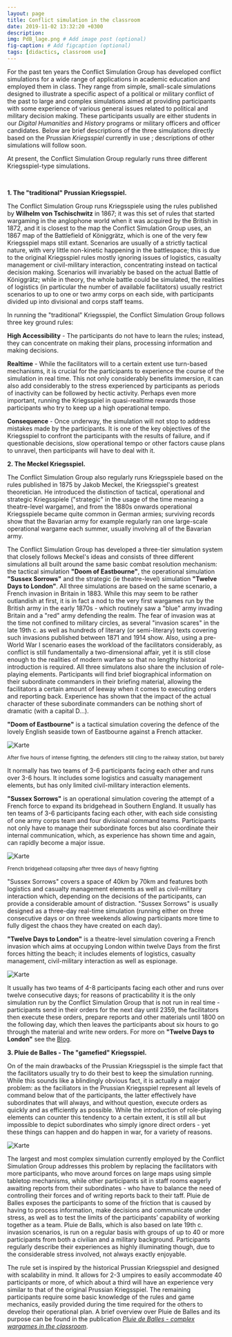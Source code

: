 ```yaml
---
layout: page
title: Conflict simulation in the classroom
date: 2019-11-02 13:32:20 +0300
description: 
img: PdB_lage.png # Add image post (optional)
fig-caption: # Add figcaption (optional)
tags: [didactics, classroom use]
---
```


For the past ten years the Conflict Simulation Group has developed conflict simulations for a wide range of applications in academic education and employed them in class. They range from simple, small-scale simulations designed to illustrate a specific aspect of a political or military conflict of the past to large and complex simulations aimed at providing participants with some experience of various general issues related to political and military decision making. These participants usually are either students in our *Digital Humanities* and *History* programs or military officers and officer candidates. Below are brief descriptions of the three simulations directly based on the Prussian *Kriegsspiel* currently in use ; descriptions of other simulations will follow soon.

At present, the Conflict Simulation Group regularly runs three different Kriegsspiel-type simulations.
  
&nbsp;

**1. The "traditional" Prussian Kriegsspiel.**

The Conflict Simulation Group runs Kriegsspiele using the rules published by **Wilhelm von Tschischwitz** in 1867; it was this set of rules that started wargaming in the anglophone world when it was acquired by the British in 1872, and it is closest to the map the Conflict Simulation Group uses, an 1867 map of the Battlefield of Königgrätz, which is one of the very few Kriegsspiel maps still extant. Scenarios are usually of a strictly tactical nature, with very little non-kinetic happening in the battlespace; this is due to the original Kriegsspiel rules mostly ignoring issues of logistics, casualty management or civil-military interaction, concentrating instead on tactical decision making. Scenarios will invariably be based on the actual Battle of Königgrätz; while in theory, the whole battle could be simulated, the realities of logistics (in particular the number of available facilitators) usually restrict scenarios to up to one or two army corps on each side, with participants divided up into divisional and corps staff teams.

In running the "traditional" Kriegsspiel, the Conflict Simulation Group follows three key ground rules:

**High Accessibility** - The participants do not have to learn the rules; instead, they can concentrate on making their plans, processing information and making decisions.

**Realtime** - While the facilitators will to a certain extent use turn-based mechanisms, it is crucial for the participants to experience the course of the simulation in real time. This not only considerably benefits immersion, it can also add considerably to the stress experienced by participants as periods of inactivity can be followed by hectic activity. Perhaps even more important, running the Kriegsspiel in quasi-realtime rewards those participants who try to keep up a high operational tempo.

**Consequence** - Once underway, the simulation will not stop to address mistakes made by the participants. It is one of the key objectives of the Kriegsspiel to confront the participants with the results of failure, and if questionable decisions, slow operational tempo or other factors cause plans to unravel, then participants will have to deal with it.
  

**2. The Meckel Kriegsspiel.**

The Conflict Simulation Group also regularly runs Kriegsspiele based on the rules published in 1875 by Jakob Meckel, the Kriegsspiel's greatest theoretician. He introduced the distinction of tactical, operational and strategic Kriegsspiele ("strategic" in the usage of the time meaning a theatre-level wargame), and from the 1880s onwards operational Kriegsspiele became quite common in German armies; surviving records show that the Bavarian army for example regularly ran one large-scale operational wargame each summer, usually involving all of the Bavarian army.

The Conflict Simulation Group has developed a three-tier simulation system that closely follows Meckel's ideas and consists of three different simulations all built around the same basic combat resolution mechanism: the tactical simulation **"Doom of Eastbourne"**, the operational simulation **"Sussex Sorrows"** and the strategic (ie theatre-level) simulation **"Twelve Days to London"**. All three simulations are based on the same scenario, a French invasion in Britain in 1883. While this may seem to be rather outlandish at first, it is in fact a nod to the very first wargames run by the British army in the early 1870s - which routinely saw a "blue" army invading Britain and a "red" army defending the realm. The fear of invasion was at the time not confined to military circles, as several "invasion scares" in the late 19th c. as well as hundreds of literary (or semi-literary) texts covering such invasions published between 1871 and 1914 show. Also, using a pre-World War I scenario eases the workload of the facilitators considerably, as conflict is still fundamentally a two-dimensional affair, yet it is still close enough to the realities of modern warfare so that no lengthy historical introduction is required. All three simulatons also share the inclusion of role-playing elements. Participants will find brief biographical information on their subordinate commanders in their briefing material, allowing the facilitators a certain amount of leeway when it comes to executing orders and reporting back. Experience has shown that the impact of the actual character of these subordinate commanders can be nothing short of dramatic (with a capital D...).

**"Doom of Eastbourne"** is a tactical simulation covering the defence of the lovely English seaside town of Eastbourne against a French attacker. 

![Karte]({{site.baseurl}}/assets/img/Eastbourne_1520.png)

<sub>After five hours of intense fighting, the defenders still cling to the railway station, but barely</sub>

It normally has two teams of 3-6 participants facing each other and runs over 3-6 hours. It includes some logistics and casualty management elements, but has only limited civil-military interaction elements.

**"Sussex Sorrows"** is an operational simulation covering the attempt of a French force to expand its bridgehead in Southern England. It usually has ten teams of 3-6 participants facing each other, with each side consisting of one army corps team and four divisional command teams. Participants not only have to manage their subordinate forces but also coordinate their internal communication, which, as experience has shown time and again, can rapidly become a major issue. 

![Karte]({{site.baseurl}}/assets/img/bridgehead_collapsing.png)

<sub>French bridgehead collapsing after three days of heavy fighting</sub>

"Sussex Sorrows" covers a space of 40km by 70km and features both logistics and casualty management elements as well as civil-military interaction which, depending on the decisions of the participants, can provide a considerable amount of distraction. "Sussex Sorrows" is usually designed as a three-day real-time simulation (running either on three consecutive days or on three weekends allowing participants more time to fully digest the chaos they have created on each day).

**"Twelve Days to London"** is a theatre-level simulation covering a French invasion which aims at occupying London within twelve Days from the first forces hitting the beach; it includes elements of logistics, casualty management, civil-military interaction as well as espionage. 

![Karte]({{site.baseurl}}/assets/img/Tag4.jpg)

It usually has two teams of 4-8 participants facing each other and runs over twelve consecutive days; for reasons of practicability it is the only simulation run by the Conflict Simulation Group that is not run in real time - participants send in their orders for the next day until 2359, the facilitators then execute these orders, prepare reports and other materials until 1800 on the following day, which then leaves the participants about six hours to go through the material and write new orders. For more on **"Twelve Days to London"** see the [Blog](https://cosimg.github.io/blog/2020/04/01/twelve-days-to-london.html).
  

**3. Pluie de Balles - The "gamefied" Kriegsspiel.**

On of the main drawbacks of the Prussian Kriegsspiel is the simple fact that the facilitators usually try to do their best to keep the simulation running. While this sounds like a blindingly obvious fact, it is actually a major problem: as the faciliators in the Prussian Kriegsspiel represent all levels of command below that of the participants, the latter effectively have subordinates that will always, and without question, execute orders as quickly and as efficiently as possible. While the introduction of role-playing elements can counter this tendency to a certain extent, it is still all but impossible to depict subordinates who simply ignore direct orders - yet these things can happen and do happen in war, for a variety of reasons. 

![Karte]({{site.baseurl}}/assets/img/pdb.jpg)

The largest and most complex simulation currently employed by the Conflict Simulation Group addresses this problem by replacing the facilitators with more participants, who move around forces on large maps using simple tabletop mechanisms, while other participants sit in staff rooms eagerly awaiting reports from their subordinates - who have to balance the need of controlling their forces and of writing reports back to their taff. Pluie de Balles exposes the participants to some of the friction that is caused by having to process information, make decisions and communicate under stress, as well as to test the limits of the participants’ capability of working together as a team. Pluie de Balls, which is also based on late 19th c. invasion scenarios, is run on a regular basis with groups of up to 40 or more participants from both a civilian and a military background. Participants regularly describe their experiences as highly illuminating though, due to the considerable stress involved, not always exactly enjoyable.

The rule set is inspired by the historical Prussian Kriegsspiel and designed with scalability in mind. It allows for 2-3 umpires to easily accommodate 40 participants or more, of which about a third will have an experience very similar to that of the original Prussian Kriegsspiel. The remaining participants require some basic knowledge of the rules and game mechanics, easily provided during the time required for the others to develop their operational plan. A brief overview over Pluie de Balles and its purpose can be found in the publication [*Pluie de Balles - complex wargames in the classroom*](http://analoggamestudies.org/2018/09/pluie-de-balles-complex-wargames-in-the-classroom/).


